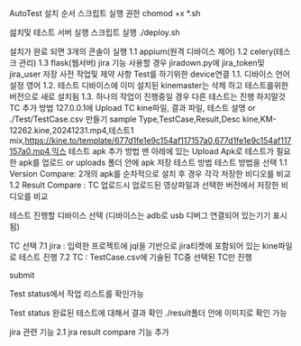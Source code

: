 AutoTest
설치 순서
스크립트 실행 권한
chomod +x *.sh

섪치및 테스트 서버 실행 스크립트 실행
./deploy.sh

설치가 완료 되면 3개의 콘솔이 실행 1.1 appium(원격 디바이스 제어) 1.2 celery(테스크 관리) 1.3 flask(웹서버)
jira 기능 사용할 경우 jiradown.py에 jira_token및 jira_user 저장
사전 작업및 제약 사항
Test를 하기위한 device연결 1.1. 디바이스 언어 설정 영어 1.2. 테스트 디바이스에 이미 설치된 kinemaster는 삭제 하고 테스트를위한 버전으로 새로 설치됨 1.3. 하나의 작업이 진행중일 경우 다른 테스트는 진행 하지말것
TC 추가 방법
127.0.0.1에 Upload TC kine파일, 결과 파일, 테스트 설명 or
./Test/TestCase.csv 만들기 sample Type,TestCase,Result,Desc kine,KM-12262.kine,20241231.mp4,테스트1 mix,https://kine.to/template/677d1fe1e9c154af117157a0,677d1fe1e9c154af117157a0.mp4,믹스 테스트
apk 추가 방법
맨 아레에 있는 Upload Apk로 테스트가 필요한 apk를 업로드 or
uploads 폴더 안에 apk 저장
테스트 방법
테스트 방법을 선택 1.1 Version Compare: 2개의 apk를 순차적으로 설치 후 경우 각각 저장한 비디오를 비교 1.2 Result Compare : TC 업로드시 업로드된 영상파일과 선택한 버전에서 저장한 비디오를 비교

테스트 진행할 디바이스 선택 (디바이스는 adb로 usb 디버그 연결되어 있는기기 표시됨)

TC 선택 7.1 jira : 입력한 프로젝트에 jql을 기반으로 jira티켓에 포함되어 있는 kine파일로 테스트 진행 7.2 TC : TestCase.csv에 기술된 TC중 선택된 TC만 진행

submit

Test status에서 작업 리스트를 확인가능

Test status 완료된 테스트에 대해서 결과 확인 ./result폴더 안에 이미지로 확인 가능

jira 관련 기능 2.1 jra result compare 기능 추가
